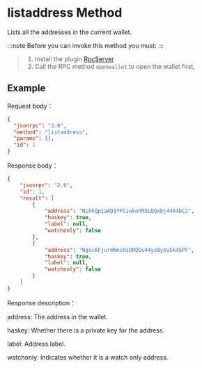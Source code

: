 ﻿# listaddress Method

Lists all the addresses in the current wallet.

:::note
 Before you can invoke this method you must:
:::
>
> 1. Install the plugin [RpcServer](https://github.com/neo-project/neo-modules/releases) 
> 2. Call the RPC method `openwallet` to open the wallet first.

## Example

Request body：

```json
{
  "jsonrpc": "2.0",
  "method": "listaddress",
  "params": [],
  "id": 1
}
```

Response body：

```json
{
    "jsonrpc": "2.0",
    "id": 1,
    "result": [
        {
            "address": "NikhQp1aAD1YFCiwknhM5LQQebj4464bCJ",
            "haskey": true,
            "label": null,
            "watchonly": false
        },
        {
            "address": "NgaiKFjurmNmiRzDRQGs44yzByXuSkdGPF",
            "haskey": true,
            "label": null,
            "watchonly": false
        }
    ]
}
```

Response description：

address: The address in the wallet.

haskey: Whether there is a private key for the address.

label: Address label.

watchonly: Indicates whether it is a watch only address.